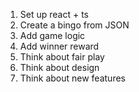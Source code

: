 
1. Set up react + ts
2. Create a bingo from JSON
3. Add game logic
4. Add winner reward
5. Think about fair play
6. Think about design
7. Think about new features
